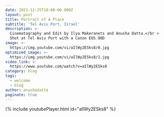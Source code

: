 ```yaml
---
date: 2021-12-25T18:00:00.000Z
layout: post
title: Portrait of A Place
subtitle: 'Tel Aviv Port, Israel'
description: >-
  Cinematography and Edit by Ilya Makeranets and Anusha Datta.</br >
  Shot at Tel Aviv Port with a Canon EOS 90D
image: >-
  https://img.youtube.com/vi/aIlWy2ESks8/0.jpg
optimized_image: >-
  https://img.youtube.com/vi/aIlWy2ESks8/1.jpg
video_link: >-
  https://www.youtube.com/watch?v=aIlWy2ESks8
category: blog
tags:
  - welcome
  - blog
author: anushadatta
paginate: true
---
```


{% include youtubePlayer.html id="aIlWy2ESks8" %}
